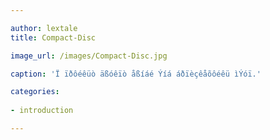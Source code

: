 ```yaml
---

author: lextale	
title: Compact-Disc

image_url: /images/Compact-Disc.jpg

caption: 'Ï ïðôéêüò äßóêïò åßíáé Ýíá áðïèçêåõôéêü ìÝóï.'

categories:
  
- introduction

---
```

